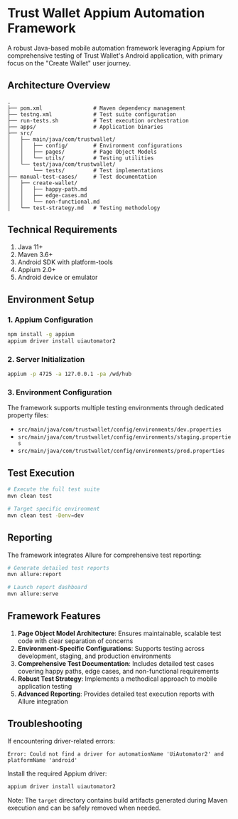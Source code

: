 # Trust Wallet Appium Automation Framework

A robust Java-based mobile automation framework leveraging Appium for comprehensive testing of Trust Wallet's Android application, with primary focus on the "Create Wallet" user journey.

## Architecture Overview

```
.
├── pom.xml                # Maven dependency management
├── testng.xml             # Test suite configuration
├── run-tests.sh           # Test execution orchestration
├── apps/                  # Application binaries
├── src/
│   ├── main/java/com/trustwallet/
│   │   ├── config/        # Environment configurations
│   │   ├── pages/         # Page Object Models
│   │   └── utils/         # Testing utilities
│   └── test/java/com/trustwallet/
│       └── tests/         # Test implementations
├── manual-test-cases/     # Test documentation
│   ├── create-wallet/
│   │   ├── happy-path.md
│   │   ├── edge-cases.md
│   │   └── non-functional.md
│   └── test-strategy.md   # Testing methodology
```

## Technical Requirements

1. Java 11+
2. Maven 3.6+
3. Android SDK with platform-tools
4. Appium 2.0+
5. Android device or emulator

## Environment Setup

### 1. Appium Configuration

```bash
npm install -g appium
appium driver install uiautomator2
```

### 2. Server Initialization

```bash
appium -p 4725 -a 127.0.0.1 -pa /wd/hub
```

### 3. Environment Configuration

The framework supports multiple testing environments through dedicated property files:

- `src/main/java/com/trustwallet/config/environments/dev.properties`
- `src/main/java/com/trustwallet/config/environments/staging.properties`
- `src/main/java/com/trustwallet/config/environments/prod.properties`

## Test Execution

```bash
# Execute the full test suite
mvn clean test

# Target specific environment
mvn clean test -Denv=dev
```

## Reporting

The framework integrates Allure for comprehensive test reporting:

```bash
# Generate detailed test reports
mvn allure:report

# Launch report dashboard
mvn allure:serve
```

## Framework Features

1. **Page Object Model Architecture**: Ensures maintainable, scalable test code with clear separation of concerns
2. **Environment-Specific Configurations**: Supports testing across development, staging, and production environments
3. **Comprehensive Test Documentation**: Includes detailed test cases covering happy paths, edge cases, and non-functional requirements
4. **Robust Test Strategy**: Implements a methodical approach to mobile application testing
5. **Advanced Reporting**: Provides detailed test execution reports with Allure integration

## Troubleshooting

If encountering driver-related errors:

```
Error: Could not find a driver for automationName 'UiAutomator2' and platformName 'android'
```

Install the required Appium driver:

```bash
appium driver install uiautomator2
```

Note: The `target` directory contains build artifacts generated during Maven execution and can be safely removed when needed.
